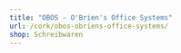 ```yaml
---
title: "OBOS - O'Brien's Office Systems"
url: /cork/obos-obriens-office-systems/
shop: Schreibwaren
---
```

